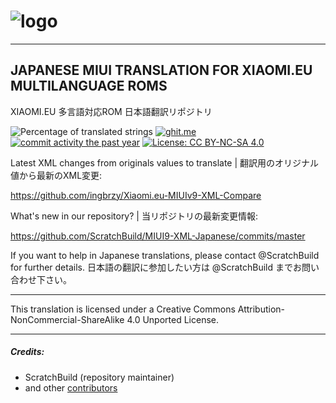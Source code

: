 # ![logo](http://i.imgur.com/2kvv0pX.png)

------------------------------------------------------------------------------

## JAPANESE MIUI TRANSLATION FOR XIAOMI.EU MULTILANGUAGE ROMS
XIAOMI.EU 多言語対応ROM 日本語翻訳リポジトリ

![Percentage of translated strings](https://img.shields.io/badge/translated-82%25-brightgreen.svg)
[![ghit.me](https://ghit.me/badge.svg?repo=ScratchBuild/MIUI9-XML-Japanese)](https://ghit.me/repo/ScratchBuild/MIUI9-XML-Japanese)
[![commit activity the past year](https://img.shields.io/github/commit-activity/y/ScratchBuild/MIUI9-XML-Japanese.svg)](https://github.com/ScratchBuild/MIUI9-XML-Japanese/graphs/commit-activity)
[![License: CC BY-NC-SA 4.0](https://img.shields.io/badge/license-CC%20BY--NC--SA%204.0-lightgrey.svg)](http://creativecommons.org/licenses/by-nc-sa/4.0/)

Latest XML changes from originals values to translate | 翻訳用のオリジナル値から最新のXML変更:

https://github.com/ingbrzy/Xiaomi.eu-MIUIv9-XML-Compare

What's new in our repository? | 当リポジトリの最新変更情報:

https://github.com/ScratchBuild/MIUI9-XML-Japanese/commits/master

If you want to help in Japanese translations, please contact @ScratchBuild for further details.
日本語の翻訳に参加したい方は @ScratchBuild までお問い合わせ下さい。

------------------------------------------------------------------------------

This translation is licensed under a Creative Commons Attribution-NonCommercial-ShareAlike 4.0 Unported License.

------------------------------------------------------------------------------

##### Credits:
- ScratchBuild (repository maintainer)
- and other [contributors](https://github.com/ScratchBuild/MIUI9-XML-Japanese/graphs/contributors)